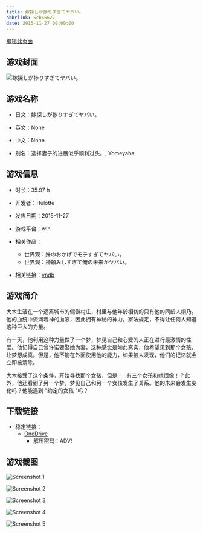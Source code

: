 ```yaml
---
title: 嫁探しが捗りすぎてヤバい。
abbrlink: 5cb66627
date: 2015-11-27 00:00:00
---
```

[编辑此页面](https://github.com/ACG-3/ADV3-source/blob/main/source/_posts/games/%E5%AB%81%E6%8E%A2%E3%81%97%E3%81%8C%E6%8D%97%E3%82%8A%E3%81%99%E3%81%8E%E3%81%A6%E3%83%A4%E3%83%90%E3%81%84%E3%80%82.md)

## 游戏封面

![嫁探しが捗りすぎてヤバい。](https://pan.timero.xyz/onedrive/img_lib_001/%E5%AB%81%E6%8E%A2%E3%81%97%E3%81%8C%E6%8D%97%E3%82%8A%E3%81%99%E3%81%8E%E3%81%A6%E3%83%A4%E3%83%90%E3%81%84%E3%80%82_cover.avif)


## 游戏名称

- 日文：嫁探しが捗りすぎてヤバい。
- 英文：None
- 中文：None

- 别名：选择妻子的进展似乎顺利过头。, Yomeyaba


## 游戏信息

- 时长：35.97 h
- 开发者：Hulotte
- 发售日期：2015-11-27
- 游戏平台：win
- 相关作品：
   - 世界观：妹のおかげでモテすぎてヤバい。
   - 世界观：神頼みしすぎて俺の未来がヤバい。

- 相关链接：[vndb](https://vndb.org/v17790)


## 游戏简介

大木生活在一个远离城市的偏僻村庄，村里与他年龄相仿的只有他的同龄人桐乃。他的血统中流淌着神的血液，因此拥有神秘的神力。家法规定，不得让任何人知道这种巨大的力量。

有一天，他利用这种力量做了一个梦，梦见自己和心爱的人正在进行最激情的性爱。他记得自己曾许诺要娶她为妻。这种感觉是如此真实，他希望见到那个女孩，让梦想成真。但是，他不能在外面使用他的能力，如果被人发现，他们的记忆就会立即被清除。

大木接受了这个条件，开始寻找那个女孩，但是......有三个女孩和她很像！？此外，他还看到了另一个梦，梦见自己和另一个女孩发生了关系。他的未来会发生变化吗？他能遇到 "约定的女孩 "吗？




## 下载链接

- 稳定链接：
    - [OneDrive](https://pan.timero.xyz/onedrive/adv_lib_001/%E5%AB%81%E6%8E%A2%E3%81%97%E3%81%8C%E6%8D%97%E3%82%8A%E3%81%99%E3%81%8E%E3%81%A6%E3%83%A4%E3%83%90%E3%81%84%E3%80%82)
        - 解压密码：ADV!



## 游戏截图


![Screenshot 1](https://pan.timero.xyz/onedrive/img_lib_001/%E5%AB%81%E6%8E%A2%E3%81%97%E3%81%8C%E6%8D%97%E3%82%8A%E3%81%99%E3%81%8E%E3%81%A6%E3%83%A4%E3%83%90%E3%81%84%E3%80%82_Screenshot_1.avif)

![Screenshot 2](https://pan.timero.xyz/onedrive/img_lib_001/%E5%AB%81%E6%8E%A2%E3%81%97%E3%81%8C%E6%8D%97%E3%82%8A%E3%81%99%E3%81%8E%E3%81%A6%E3%83%A4%E3%83%90%E3%81%84%E3%80%82_Screenshot_2.avif)

![Screenshot 3](https://pan.timero.xyz/onedrive/img_lib_001/%E5%AB%81%E6%8E%A2%E3%81%97%E3%81%8C%E6%8D%97%E3%82%8A%E3%81%99%E3%81%8E%E3%81%A6%E3%83%A4%E3%83%90%E3%81%84%E3%80%82_Screenshot_3.avif)

![Screenshot 4](https://pan.timero.xyz/onedrive/img_lib_001/%E5%AB%81%E6%8E%A2%E3%81%97%E3%81%8C%E6%8D%97%E3%82%8A%E3%81%99%E3%81%8E%E3%81%A6%E3%83%A4%E3%83%90%E3%81%84%E3%80%82_Screenshot_4.avif)

![Screenshot 5](https://pan.timero.xyz/onedrive/img_lib_001/%E5%AB%81%E6%8E%A2%E3%81%97%E3%81%8C%E6%8D%97%E3%82%8A%E3%81%99%E3%81%8E%E3%81%A6%E3%83%A4%E3%83%90%E3%81%84%E3%80%82_Screenshot_5.avif)

